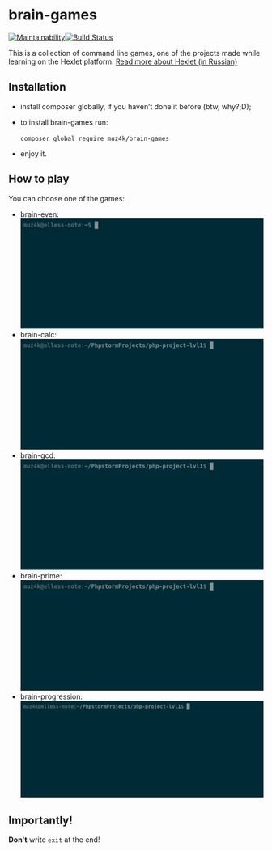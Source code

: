 # brain-games
[![Maintainability](https://api.codeclimate.com/v1/badges/603b4976a5b7913c9bbd/maintainability)](https://codeclimate.com/github/Muz4k/php-project-lvl1/maintainability)[![Build Status](https://travis-ci.org/Muz4k/php-project-lvl1.svg?branch=master)](https://travis-ci.org/Muz4k/php-project-lvl1)

This is a collection of command line games, one of the projects made while learning on the Hexlet platform.
[Read more about Hexlet (in Russian)](https://ru.hexlet.io/pages/about)

## Installation
- install composer globally, if you haven’t done it before (btw, why?;D);
- to install brain-games run:
    
    `composer global require muz4k/brain-games`

- enjoy it.

## How to play
You can choose one of the games:
- brain-even:
![brain-even](gifs/even.gif)
- brain-calc:
![brain-calc](gifs/calc.gif)
- brain-gcd:
![brain-gcd](gifs/gcd.gif)
- brain-prime:
![brain-prime](gifs/prime.gif)
- brain-progression:
![brain-progression](gifs/progression.gif)

## Importantly!
**Don't** write `exit` at the end!
